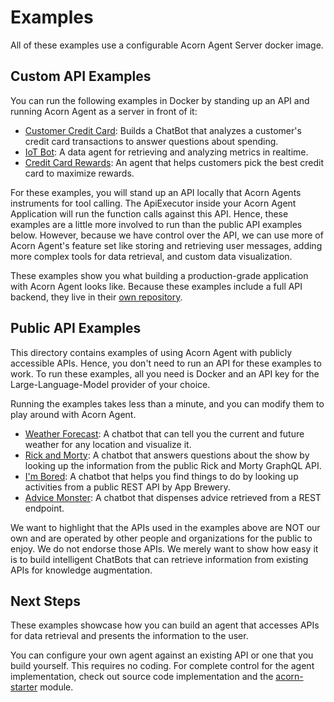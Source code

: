 # Examples

All of these examples use a configurable Acorn Agent Server docker image.

## Custom API Examples

You can run the following examples in Docker by standing up an API and running Acorn Agent as a server in front of it:

* [Customer Credit Card](https://github.com/DataSQRL/datasqrl-examples/tree/main/finance-credit-card-chatbot): Builds a ChatBot that analyzes a customer's credit card transactions to answer questions about spending.
* [IoT Bot](https://github.com/DataSQRL/datasqrl-examples/tree/main/iot-sensor-metrics): A data agent for retrieving and analyzing metrics in realtime.
* [Credit Card Rewards](https://github.com/DataSQRL/datasqrl-examples/tree/main/finance-credit-card-chatbot): An agent that helps customers pick the best credit card to maximize rewards.

For these examples, you will stand up an API locally that Acorn Agents instruments for tool calling. The ApiExecutor inside your Acorn Agent Application will run the function calls against this API. Hence, these examples are a little more involved to run than the public API examples below. However, because we have control over the API, we can use more of Acorn Agent's feature set like storing and retrieving user messages, adding more complex tools for data retrieval, and custom data visualization.

These examples show you what building a production-grade application with Acorn Agent looks like. Because these examples include a full API backend, they live in their [own repository](https://github.com/DataSQRL/datasqrl-examples).

## Public API Examples

This directory contains examples of using Acorn Agent with publicly accessible APIs. Hence, you don't need to run an API for these examples to work. To run these examples, all you need is Docker and an API key for the Large-Language-Model provider of your choice. 

Running the examples takes less than a minute, and you can modify them to play around with Acorn Agent.

* [Weather Forecast](weather/): A chatbot that can tell you the current and future weather for any location and visualize it.
* [Rick and Morty](rickandmorty/): A chatbot that answers questions about the show by looking up the information from the public Rick and Morty GraphQL API.
* [I'm Bored](activity/): A chatbot that helps you find things to do by looking up activities from a public REST API by App Brewery.
* [Advice Monster](advice/): A chatbot that dispenses advice retrieved from a REST endpoint.

We want to highlight that the APIs used in the examples above are NOT our own and are operated by other people and organizations for the public to enjoy. We do not endorse those APIs. We merely want to show how easy it is to build intelligent ChatBots that can retrieve information from existing APIs for knowledge augmentation.

## Next Steps

These examples showcase how you can build an agent that accesses APIs for data retrieval and presents the information to the user. 

You can configure your own agent against an existing API or one that you build yourself. This requires no coding.
For complete control for the agent implementation, check out source code implementation and the [acorn-starter](/java/acorn-starter) module.
